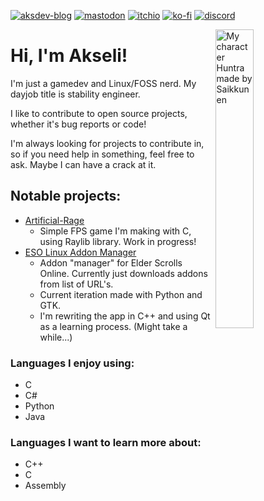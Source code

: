 [![aksdev-blog](https://img.shields.io/badge/blog-akselmo.dev-blue?style=flat-square)](https://akselmo.dev)
[![mastodon](https://img.shields.io/mastodon/follow/106864208846697693?color=%233088D4&domain=https%3A%2F%2Fmastodon.technology&logo=mastodon&style=flat-square&logoColor=white)](https://mastodon.technology/@huntra)
[![itchio](https://img.shields.io/badge/itch.io-akselmo-%23FA5C5C?style=flat-square&logo=itch.io&logoColor=white)](https://akselmo.itch.io/)
[![ko-fi](https://img.shields.io/badge/ko--fi-donate-%23FF5E5B?style=flat-square&logo=ko-fi&logoColor=white)](https://ko-fi.com/L4L57FOPF)
[![discord](https://img.shields.io/discord/475097536160595979?color=%235865F2&label=aks_dev%20discord&logo=discord&style=flat-square&logoColor=white)](https://discord.gg/PZkYZRx)


<img src="https://www.akselmo.dev/assets/images/oc/HuntraLinux.png" alt="My character Huntra made by Saikkunen" width="35%" align="right"/>

# Hi, I'm Akseli! 
I'm just a gamedev and Linux/FOSS nerd. My dayjob title is stability engineer.

I like to contribute to open source projects, whether it's bug reports or code!

I'm always looking for projects to contribute in, so if you need help in something, feel free to ask. Maybe I can have a crack at it.


## Notable projects:

- [Artificial-Rage](https://github.com/Akselmo/Artificial-Rage)
  - Simple FPS game I'm making with C, using Raylib library. Work in progress!
- [ESO Linux Addon Manager](https://github.com/Akselmo/ESOLinuxAddonManager)
  - Addon "manager" for Elder Scrolls Online. Currently just downloads addons from list of URL's.
  - Current iteration made with Python and GTK.
  - I'm rewriting the app in C++ and using Qt as a learning process. (Might take a while...)


### Languages I enjoy using:
- C
- C#
- Python
- Java

### Languages I want to learn more about:
- C++
- C
- Assembly
